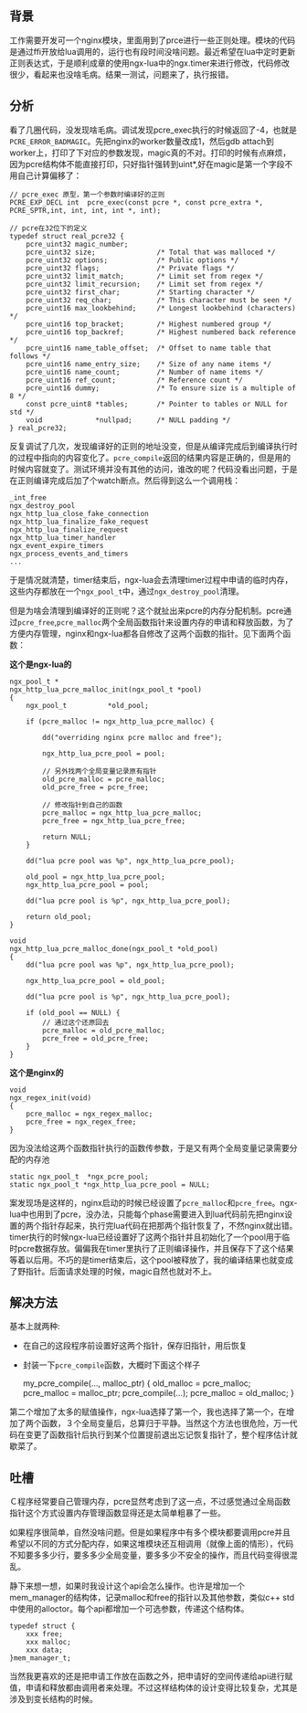 ## 背景

工作需要开发可一个nginx模块，里面用到了prce进行一些正则处理。模块的代码是通过ffi开放给lua调用的，运行也有段时间没啥问题。最近希望在lua中定时更新正则表达式，于是顺利成章的使用ngx-lua中的ngx.timer来进行修改，代码修改很少，看起来也没啥毛病。结果一测试，问题来了，执行报错。

## 分析

看了几圈代码，没发现啥毛病。调试发现pcre_exec执行的时候返回了-4，也就是`PCRE_ERROR_BADMAGIC`。先把nginx的worker数量改成1，然后gdb attach到worker上，打印了下对应的参数发现，magic真的不对。打印的时候有点麻烦，因为pcre结构体不能直接打印，只好指针强转到uint*,好在magic是第一个字段不用自己计算偏移了：

    // pcre_exec 原型，第一个参数时编译好的正则
    PCRE_EXP_DECL int  pcre_exec(const pcre *, const pcre_extra *, PCRE_SPTR,int, int, int, int *, int);

    // pcre在32位下的定义
    typedef struct real_pcre32 {
        pcre_uint32 magic_number;
        pcre_uint32 size;               /* Total that was malloced */
        pcre_uint32 options;            /* Public options */
        pcre_uint32 flags;              /* Private flags */
        pcre_uint32 limit_match;        /* Limit set from regex */
        pcre_uint32 limit_recursion;    /* Limit set from regex */
        pcre_uint32 first_char;         /* Starting character */
        pcre_uint32 req_char;           /* This character must be seen */
        pcre_uint16 max_lookbehind;     /* Longest lookbehind (characters) */
        pcre_uint16 top_bracket;        /* Highest numbered group */
        pcre_uint16 top_backref;        /* Highest numbered back reference */
        pcre_uint16 name_table_offset;  /* Offset to name table that follows */
        pcre_uint16 name_entry_size;    /* Size of any name items */
        pcre_uint16 name_count;         /* Number of name items */
        pcre_uint16 ref_count;          /* Reference count */
        pcre_uint16 dummy;              /* To ensure size is a multiple of 8 */
        const pcre_uint8 *tables;       /* Pointer to tables or NULL for std */
        void             *nullpad;      /* NULL padding */
    } real_pcre32;

反复调试了几次，发现编译好的正则的地址没变，但是从编译完成后到编译执行时的过程中指向的内容变化了。`pcre_compile`返回的结果内容是正确的，但是用的时候内容就变了。测试环境并没有其他的访问，谁改的呢？代码没看出问题，于是在正则编译完成后加了个watch断点。然后得到这么一个调用栈：

    _int_free
    ngx_destroy_pool
    ngx_http_lua_close_fake_connection
    ngx_http_lua_finalize_fake_request
    ngx_http_lua_finalize_request
    ngx_http_lua_timer_handler
    ngx_event_expire_timers
    ngx_process_events_and_timers
    ...

于是情况就清楚，timer结束后，ngx-lua会去清理timer过程中申请的临时内存，这些内存都放在一个`ngx_pool_t`中，通过`ngx_destroy_pool`清理。

但是为啥会清理到编译好的正则呢？这个就扯出来pcre的内存分配机制。pcre通过`pcre_free`,`pcre_malloc`两个全局函数指针来设置内存的申请和释放函数，为了方便内存管理，nginx和ngx-lua都各自修改了这两个函数的指针。见下面两个函数：

**这个是ngx-lua的**

    ngx_pool_t *
    ngx_http_lua_pcre_malloc_init(ngx_pool_t *pool)
    {
        ngx_pool_t          *old_pool;

        if (pcre_malloc != ngx_http_lua_pcre_malloc) {

            dd("overriding nginx pcre malloc and free");

            ngx_http_lua_pcre_pool = pool;

            // 另外找两个全局变量记录原有指针
            old_pcre_malloc = pcre_malloc;
            old_pcre_free = pcre_free;

            // 修改指针到自己的函数
            pcre_malloc = ngx_http_lua_pcre_malloc;
            pcre_free = ngx_http_lua_pcre_free;

            return NULL;
        }

        dd("lua pcre pool was %p", ngx_http_lua_pcre_pool);

        old_pool = ngx_http_lua_pcre_pool;
        ngx_http_lua_pcre_pool = pool;

        dd("lua pcre pool is %p", ngx_http_lua_pcre_pool);

        return old_pool;
    }

    void
    ngx_http_lua_pcre_malloc_done(ngx_pool_t *old_pool)
    {
        dd("lua pcre pool was %p", ngx_http_lua_pcre_pool);

        ngx_http_lua_pcre_pool = old_pool;

        dd("lua pcre pool is %p", ngx_http_lua_pcre_pool);

        if (old_pool == NULL) {
            // 通过这个还原回去
            pcre_malloc = old_pcre_malloc;
            pcre_free = old_pcre_free;
        }
    }

**这个是nginx的**

    void
    ngx_regex_init(void)
    {
        pcre_malloc = ngx_regex_malloc;
        pcre_free = ngx_regex_free;
    }

因为没法给这两个函数指针执行的函数传参数，于是又有两个全局变量记录需要分配的内存池

    static ngx_pool_t  *ngx_pcre_pool;
    static ngx_pool_t *ngx_http_lua_pcre_pool = NULL;

案发现场是这样的，nginx启动的时候已经设置了`pcre_malloc`和`pcre_free`。ngx-lua中也用到了pcre，没办法，只能每个phase需要进入到lua代码前先把nginx设置的两个指针存起来，执行完lua代码在把那两个指针恢复了，不然nginx就出错。timer执行的时候ngx-lua已经设置好了这两个指针并且初始化了一个pool用于临时pcre数据存放。偏偏我在timer里执行了正则编译操作，并且保存下了这个结果等着以后用。不巧的是timer结束后，这个pool被释放了，我的编译结果也就变成了野指针。后面请求处理的时候，magic自然也就对不上。

## 解决方法

基本上就两种:

+ 在自己的这段程序前设置好这两个指针，保存旧指针，用后恢复
+ 封装一下`pcre_compile`函数，大概时下面这个样子

    my_pcre_compile(..., malloc_ptr)
    {
        old_malloc = pcre_malloc;
        pcre_malloc = malloc_ptr;
        pcre_compile(...);
        pcre_malloc = old_malloc;
    }

第二个增加了太多的赋值操作，ngx-lua选择了第一个，我也选择了第一个，在增加了两个函数，３个全局变量后，总算归于平静。当然这个方法也很危险，万一代码在变更了函数指针后执行到某个位置提前退出忘记恢复指针了，整个程序估计就歇菜了。

## 吐槽

Ｃ程序经常要自己管理内存，pcre显然考虑到了这一点，不过感觉通过全局函数指针这个方式设置内存管理函数显得还是太简单粗暴了一些。

如果程序很简单，自然没啥问题。但是如果程序中有多个模块都要调用pcre并且希望以不同的方式分配内存，如果这堆模块还互相调用（就像上面的情形），代码不知要多多少行，要多多少全局变量，要多多少不安全的操作，而且代码变得很混乱。

静下来想一想，如果时我设计这个api会怎么操作。也许是增加一个mem_manager的结构体，记录malloc和free的指针以及其他参数，类似c++ std中使用的alloctor。每个api都增加一个可选参数，传递这个结构体。

    typedef struct {
        xxx free;
        xxx malloc;
        xxx data;
    }mem_manager_t;

当然我更喜欢的还是把申请工作放在函数之外，把申请好的空间传递给api进行赋值，申请和释放都由调用者来处理。不过这样结构体的设计变得比较复杂，尤其是涉及到变长结构的时候。